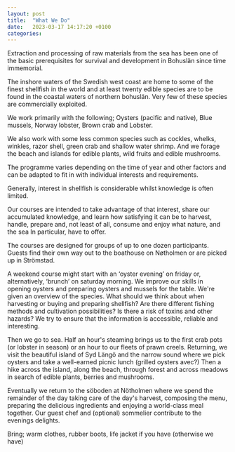 ```yaml
---
layout: post
title:  "What We Do"
date:   2023-03-17 14:17:20 +0100
categories:
---
```

Extraction and processing of raw materials from the sea has been one of the basic prerequisites for survival and development in Bohuslän since time immemorial.

The inshore waters of the Swedish west coast are home to some of the finest shellfish in the world and at least twenty edible species are to be found in the coastal waters of northern bohuslän.  Very few of these species are commercially exploited.

We work primarily with the following;
Oysters (pacific and native), Blue mussels, Norway lobster, Brown crab and Lobster.

We also work with some less common species such as cockles, whelks, winkles, razor shell, green crab and shallow water shrimp.
And we forage the beach and islands for edible plants, wild fruits and edible mushrooms.

The programme varies depending on the time of year and other factors
and can be adapted to fit in with individual interests and requirements.

Generally, interest in shellfish is considerable whilst knowledge is often limited.

Our courses are intended to take advantage of that interest, share our accumulated knowledge, and learn how satisfying it can be to harvest, handle, prepare and, not least of all, consume and enjoy what nature, and the sea In particular, have to offer.

The courses are designed for groups of up to one dozen participants. Guests find their own way out to the boathouse on Nøtholmen or are picked up in Strömstad. 

A weekend course might start with an ‘oyster evening’ on friday or, alternatively, ‘brunch’  on saturday morning.  We improve our skills in opening oysters and preparing oysters and mussels for the table. We're given an overview of the species. What should we think about when harvesting or buying and preparing shellfish? Are there different fishing methods and cultivation possibilities? Is there a risk of toxins and other hazards?  We try to ensure that the information is accessible, reliable and interesting. 

Then we go to sea.  Half an hour's steaming brings us to the first crab pots (or lobster in season) or an hour to our fleets of prawn creels. Returning, we visit the beautiful island of Syd Längö and the narrow sound where we pick oysters and take a well-earned picnic lunch (grilled oysters avec?) Then a hike across the island, along the beach, through forest and across meadows in search of edible plants, berries and mushrooms.

Eventually we return to the söboden at Nötholmen where we spend the remainder of the day taking care of the day's harvest, composing the menu, preparing the delicious ingredients and enjoying a world-class meal together.
Our guest chef and (optional) sommelier contribute to the evenings delights.
 
Bring; warm clothes, rubber boots, life jacket if you have (otherwise we have)

